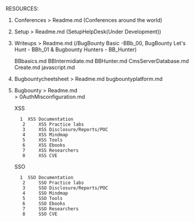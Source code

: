 RESOURCES:

1. Conferences > Readme.md (Conferences around the world)
2. Setup  > Readme.md (SetupHelpDesk(Under Development))
3. Writeups > Readme.md (/BugBounty Basic -BBb_00, BugBounty Let's Hunt - BBh_01 & Bugbounty Hunters - BB_Hunter)
      
      BBbasics.md
      BBIntermidiate.md
      BBHunter.md
      CmsServerDatabase.md 
      Create.md
      javascript.md

4. Bugbountycheetsheet > Readme.md
      bugbountyplatform.md

5. Bugbounty > Readme.md  
             > 0AuthMisconfiguration.md
             
      XSS
         
         1 	XSS Documentation
          2 	XSS Practice labs
          3 	XSS Disclosure/Reports/POC
          4 	XSS Mindmap
          5 	XSS Tools
          6 	XSS Ebooks
          7 	XSS Researchers
          8 	XSS CVE
      
      SSO 
         
         1 	SSO Documentation
          2 	SSO Practice labs
          3 	SSO Disclosure/Reports/POC
          4 	SSO Mindmap
          5 	SSO Tools
          6 	SSO Ebooks
          7 	SSO Researchers
          8 	SSO CVE
